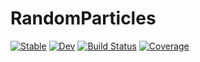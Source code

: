 # RandomParticles

[![Stable](https://img.shields.io/badge/docs-stable-blue.svg)](https://JuliaRemoteSensing.github.io/RandomParticles.jl/stable/)
[![Dev](https://img.shields.io/badge/docs-dev-blue.svg)](https://JuliaRemoteSensing.github.io/RandomParticles.jl/dev/)
[![Build Status](https://github.com/JuliaRemoteSensing/RandomParticles.jl/actions/workflows/CI.yml/badge.svg?branch=main)](https://github.com/JuliaRemoteSensing/RandomParticles.jl/actions/workflows/CI.yml?query=branch%3Amain)
[![Coverage](https://codecov.io/gh/JuliaRemoteSensing/RandomParticles.jl/branch/main/graph/badge.svg)](https://codecov.io/gh/JuliaRemoteSensing/RandomParticles.jl)

